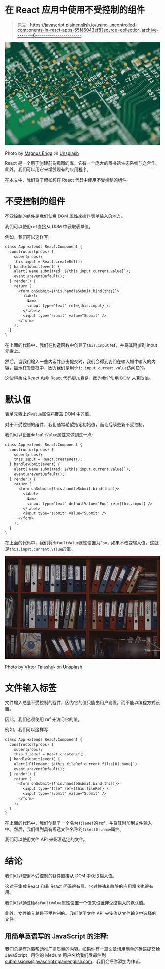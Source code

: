 # 在 React 应用中使用不受控制的组件

> 原文：<https://javascript.plainenglish.io/using-uncontrolled-components-in-react-apps-55f86043ef8?source=collection_archive---------6----------------------->

![](img/80a37b4b6f2861d3c110a71cebec813f.png)

Photo by [Magnus Engø](https://unsplash.com/@genuinemex?utm_source=medium&utm_medium=referral) on [Unsplash](https://unsplash.com?utm_source=medium&utm_medium=referral)

React 是一个用于创建前端视图的库。它有一个庞大的图书馆生态系统与之合作。此外，我们可以用它来增强现有的应用程序。

在本文中，我们将了解如何在 React 代码中使用不受控制的组件。

# 不受控制的组件

不受控制的组件是我们使用 DOM 属性来操作表单输入的地方。

我们可以使用`ref`直接从 DOM 中获取表单值。

例如，我们可以这样写:

```
class App extends React.Component {
  constructor(props) {
    super(props);
    this.input = React.createRef();
  } handleSubmit(event) {
    alert(`Name submitted: ${this.input.current.value}`);
    event.preventDefault();
  } render() {
    return (
      <form onSubmit={this.handleSubmit.bind(this)}>
        <label>
          Name:
          <input type="text" ref={this.input} />
        </label>
        <input type="submit" value="Submit" />
      </form>
    );
  }
}
```

在上面的代码中，我们在构造函数中创建了`this.input` ref，并将其附加到 input 元素上。

然后，当我们输入一些内容并点击提交时，我们会得到我们在输入框中输入的内容，显示在警告框中，因为我们是用`this.input.current.value`访问它的。

这使得集成 React 和非 React 代码更加容易，因为我们使用 DOM 来获取值。

# 默认值

表单元素上的`value`属性将覆盖 DOM 中的值。

对于不受控制的组件，我们通常希望指定初始值，而让后续更新不受控制。

我们可以设置`defaultValue`属性来做到这一点:

```
class App extends React.Component {
  constructor(props) {
    super(props);
    this.input = React.createRef();
  } handleSubmit(event) {
    alert(`Name submitted: ${this.input.current.value}`);
    event.preventDefault();
  } render() {
    return (
      <form onSubmit={this.handleSubmit.bind(this)}>
        <label>
          Name:
          <input type="text" defaultValue="Foo" ref={this.input} />
        </label>
        <input type="submit" value="Submit" />
      </form>
    );
  }
}
```

在上面的代码中，我们将`defaultValue`属性设置为`Foo`，如果不改变输入值，这就是`this.input.current.value`的值。

![](img/9b212540da1277aca35b5bc93cb12586.png)

Photo by [Viktor Talashuk](https://unsplash.com/@viktortalashuk?utm_source=medium&utm_medium=referral) on [Unsplash](https://unsplash.com?utm_source=medium&utm_medium=referral)

# 文件输入标签

文件输入总是不受控制的组件，因为它的值只能由用户设置，而不能以编程方式设置。

因此，我们必须使用 ref 来访问它的值。

例如，我们可以这样写:

```
class App extends React.Component {
  constructor(props) {
    super(props);
    this.fileRef = React.createRef();
  } handleSubmit(event) {
    alert(`Filename: ${this.fileRef.current.files[0].name}`);
    event.preventDefault();
  } render() {
    return (
      <form onSubmit={this.handleSubmit.bind(this)}>
        <input type="file" ref={this.fileRef} />
        <input type="submit" value="Submit" />
      </form>
    );
  }
}
```

在上面的代码中，我们创建了一个名为`fileRef`的 ref，并将其附加到文件输入中。然后，我们得到具有所选文件名称的`files[0].name`属性。

我们可以使用文件 API 来处理选定的文件。

# 结论

我们可以使用不受控制的组件直接从 DOM 中获取输入值。

这对于集成 React 和非 React 代码很有用。它对快速和肮脏的应用程序也很有用。

我们可以通过给`defaultValue`属性设置一个值来设置非受控输入的默认值。

此外，文件输入总是不受控制的。我们使用文件 API 来操作从文件输入中选择的文件。

## **用简单英语写的 JavaScript 的注释:**

我们总是有兴趣帮助推广高质量的内容。如果你有一篇文章想用简单的英语提交给 JavaScript，用你的 Medium 用户名给我们发邮件到[submissions@javascriptinplainenglish.com](mailto:submissions@javascriptinplainenglish.com)，我们会把你添加为作者。
